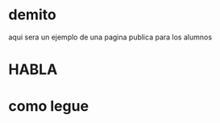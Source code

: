 # demito

aqui sera un ejemplo de una pagina publica para los alumnos

<h1>HABLA</h1>
<h1>como legue</h1>
